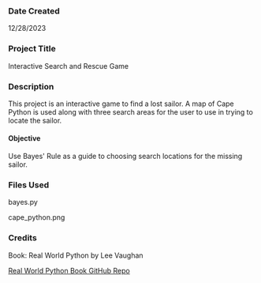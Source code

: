 ### Date Created

12/28/2023

### Project Title

Interactive Search and Rescue Game

### Description

This project is an interactive game to find a lost sailor. A map of Cape Python is used along with three search areas for the user to use in trying to locate the sailor. 

#### Objective

Use Bayes' Rule as a guide to choosing search locations for the missing sailor.

### Files Used

bayes.py

cape_python.png

### Credits

Book: Real World Python by Lee Vaughan

[Real World Python Book GitHub Repo](https://github.com/rlvaugh/Real_World_Python)
